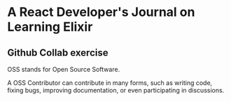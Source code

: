 # A React Developer's Journal on Learning Elixir

## Github Collab exercise

OSS stands for Open Source Software.

A OSS Contributor can contribute in many forms, such as writing code, fixing bugs, improving documentation, or even participating in discussions.
